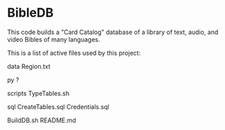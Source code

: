 # BibleDB
This code builds a "Card Catalog" database of a library of text, audio, and video Bibles of many languages.

This is a list of active files used by this project:

data
	Region.txt

py
	?

scripts
	TypeTables.sh

sql
	CreateTables.sql
	Credentials.sql

BuildDB.sh
README.md


